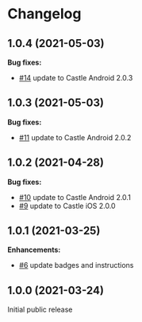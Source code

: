# Changelog
## 1.0.4 (2021-05-03)
**Bug fixes:**

- [#14](https://github.com/castle/castle-flutter/pull/14) update to Castle Android 2.0.3

## 1.0.3 (2021-05-03)
**Bug fixes:**

- [#11](https://github.com/castle/castle-flutter/pull/11) update to Castle Android 2.0.2

## 1.0.2 (2021-04-28)
**Bug fixes:**

- [#10](https://github.com/castle/castle-flutter/pull/10) update to Castle Android 2.0.1
- [#9](https://github.com/castle/castle-flutter/pull/9) update to Castle iOS 2.0.0

## 1.0.1 (2021-03-25)
**Enhancements:**

- [#6](https://github.com/castle/castle-flutter/pull/6) update badges and instructions

## 1.0.0 (2021-03-24)
Initial public release
